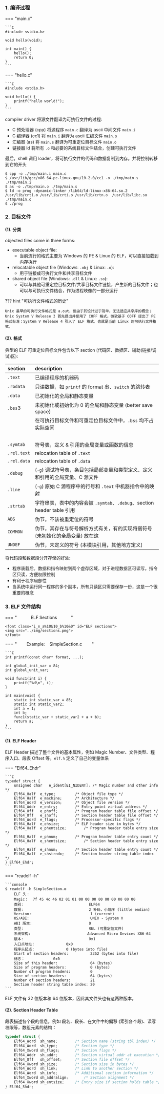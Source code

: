 ### 1. 编译过程

=== "main.c"

    ```C
    #include <stdio.h>

    void hello(void);

    int main() {
        hello();
        return 0;
    }
    ```

=== "hello.c"

    ```C
    #include <stdio.h>

    void hello() {
        printf("hello world!");
    }
    ```

compiler driver 将源文件翻译为可执行文件的过程:

-   C 预处理器 (cpp) 将源程序 `main.c` 翻译为 ascii 中间文件 `main.i`
-   C 编译器 (cc1) 将 `main.i` 翻译为 ascii 汇编文件 `main.s`
-   汇编器 (as) 将 `main.s` 翻译为可重定位目标文件 `main.o`
-   链接器 ld 将所有 `.o` 和必要的系统目标文件结合，创建可执行文件

最后，shell 调用 loader，将可执行文件的代码和数据复制到内存，并将控制转移到它的开头

```console
$ cpp -o ./tmp/main.i main.c
$ /usr/lib/gcc/x86_64-pc-linux-gnu/10.2.0/cc1 -o ./tmp/main.s ./tmp/main.i
$ as -o ./tmp/main.o ./tmp/main.s
$ ld -o prog -dynamic-linker /lib64/ld-linux-x86-64.so.2  /usr/lib/crt1.o /usr/lib/crti.o /usr/lib/crtn.o  /usr/lib/libc.so ./tmp/main.o
$ ./prog
```

### 2. 目标文件

#### (1). 分类

<font class="u_n">

objected files come in three forms:

-   executable object file:
    -   当前流行的格式主要为 Windows 的 PE & Linux 的 ELF，可以直接加载到内存执行
-   relocatable object file (Windows: `.obj` & Linux: `.o`):
    -   用于链接成可执行文件和共享目标文件
-   shared object file (Windows: `.dll` & Linux: `.so`):
    -   可以与其他可重定位目标文件/共享目标文件链接，产生新的目标文件；也可以与可执行文件结合，作为进程映像的一部分运行

</font>

??? hint "可执行文件格式的历史"

    Unix 最早的可执行文件格式是 a.out，但由于其设计过于简单，无法适应共享库的概念；Unix System V Release 3 首先提出并使用了 COFF 格式，微软基于 COFF 提出了 PE 格式标准；System V Release 4 引入了 ELF 格式，也就是当前 Linux 的可执行文件格式。

#### (2). 格式

典型的 ELF 可重定位目标文件包含以下 section (代码区、数据区、辅助(链接/调试)区):

<font class="t_a%0&0_b%10_h%3&0">

| section                | description                                                                   |
| :--------------------- | :---------------------------------------------------------------------------- |
| `.text`                | 已编译程序的机器码                                                            |
| `.rodata`              | 只读数据，如 `printf` 的 format 串、`switch` 的跳转表                         |
| `.data`                | 已初始化的全局和静态变量                                                      |
| `.bss`<rspan>3</rspan> | 未初始化或初始化为 0 的全局和静态变量 (better save space) <br>                |
| &emsp;                 | 在可执行目标文件和可重定位目标文件中，`.bss` 均不占实际空间                   |
| &emsp;                 |                                                                               |
| `.symtab`              | 符号表，定义 & 引用的全局变量或函数的信息                                     |
| `.rel.text`            | relocation table of `.text`                                                   |
| `.rel.data`            | relocation table of `.data`                                                   |
| `.debug`               | (`-g`) 调试符号表，条目包括局部变量和类型定义、定义和引用的全局变量、C 源文件 |
| `.line`                | (`-g`) 原始 C 源程序中的行号和 `.text` 中机器指令中的映射                     |
| `.strtab`              | 字符串表，表中的内容会被 `.symtab`、`.debug`、section header table 引用       |
| `ABS`                  | 伪节，不该被重定位的符号                                                      |
| `COMMON `              | 伪节，其存在与符号解析方式有关，有的实现将弱符号 (未初始化的全局变量) 放在这  |
| `UNDEF`                | 伪节，未定义的符号 (本模块引用，其他地方定义)                                 |

</font>

将代码段和数据段分开存储的好处:

-   程序装载后，数据和指令映射到两个虚存区域，对于进程数据区可读写，指令区只读，方便权限控制
-   有利于程序局部性
-   当系统中运行同一程序的多个副本，所有只读区只需要保存一份，这是一个很重要的概念

### 3. ELF 文件结构

<!-- prettier-ignore-start -->

=== "&emsp;&emsp;&emsp; ELF Sections &emsp;&emsp;&emsp;"

    <font class="i_n_a%10&10_b%10&0" id="ELF sections">
    <img src="../img/sections.png">
    </font>

=== "&emsp;&emsp; Example: &ensp; SimpleSection.c &emsp;&emsp;"

    ```C
    int printf(const char* format, ...);

    int global_init_var = 84;
    int global_unit_var;

    void func1(int i) {
        printf("%d\n", i);
    }

    int main(void) {
        static int static_var = 85;
        static int static_var2;
        int a = 1;
        int b;
        func1(static_var + static_var2 + a + b);
        return a;
    }
    ```
<!-- prettier-ignore-end -->

#### (1). ELF Header

ELF Header 描述了整个文件的基本属性，例如 Magic Number、文件类型、程序入口、段表 Offset 等。`elf.h` 定义了自己的变量体系

=== "Elf64_Ehdr"

    ```C
    typedef struct {
        unsigned char	e_ident[EI_NIDENT];	/* Magic number and other info */
        Elf64_Half	e_type;			/* Object file type */
        Elf64_Half	e_machine;		/* Architecture */
        Elf64_Word	e_version;		/* Object file version */
        Elf64_Addr	e_entry;		/* Entry point virtual address */
        Elf64_Off	e_phoff;		/* Program header table file offset */
        Elf64_Off	e_shoff;		/* Section header table file offset */
        Elf64_Word	e_flags;		/* Processor-specific flags */
        Elf64_Half	e_ehsize;		/* ELF header size in bytes */
        Elf64_Half	e_phentsize;		/* Program header table entry size */
        Elf64_Half	e_phnum;		/* Program header table entry count */
        Elf64_Half	e_shentsize;		/* Section header table entry size */
        Elf64_Half	e_shnum;		/* Section header table entry count */
        Elf64_Half	e_shstrndx;		/* Section header string table index */
    } Elf64_Ehdr;
    ```

=== "readelf -h"

    ```console
    $ readelf -h SimpleSection.o
        ELF 头：
        Magic：  7f 45 4c 46 02 01 01 00 00 00 00 00 00 00 00 00
        类别:                              ELF64
        数据:                              2 补码，小端序 (little endian)
        Version:                           1 (current)
        OS/ABI:                            UNIX - System V
        ABI 版本:                          0
        类型:                              REL (可重定位文件)
        系统架构:                          Advanced Micro Devices X86-64
        版本:                              0x1
        入口点地址：              0x0
        程序头起点：              0 (bytes into file)
        Start of section headers:          2352 (bytes into file)
        标志：             0x0
        Size of this header:               64 (bytes)
        Size of program headers:           0 (bytes)
        Number of program headers:         0
        Size of section headers:           64 (bytes)
        Number of section headers:         21
        Section header string table index: 20
    ```

ELF 文件有 32 位版本和 64 位版本，因此其文件头也有这两种版本。

#### (2). Section Header Table

段表描述各个段的信息，例如 段名、段长、在文件中的偏移 (索引各个段)、读写权限等，数组元素的结构：

```C
typedef struct {
    Elf64_Word	sh_name;		/* Section name (string tbl index) */
    Elf64_Word	sh_type;		/* Section type */
    Elf64_Xword	sh_flags;		/* Section flags */
    Elf64_Addr	sh_addr;		/* Section virtual addr at execution */
    Elf64_Off	sh_offset;		/* Section file offset */
    Elf64_Xword	sh_size;		/* Section size in bytes */
    Elf64_Word	sh_link;		/* Link to another section */
    Elf64_Word	sh_info;		/* Additional section information */
    Elf64_Xword	sh_addralign;		/* Section alignment */
    Elf64_Xword	sh_entsize;		/* Entry size if section holds table */
} Elf64_Shdr;
```
